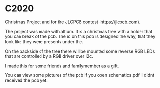 # C2020
Christmas Project and for the JLCPCB contest (https://jlcpcb.com).

The project was made with altium.
It is a christmas tree with a holder that you can break of the pcb.
The ic on this pcb is designed the way, that they look like they were presents under the.

On the backside of the tree there will be mounted some reverse RGB LEDs that are controlled by a RGB driver over i2c.

I made this for some friends and familymember as a gift.

You can view some pictures of the pcb if you open schematics.pdf. I didnt received the pcb yet.

